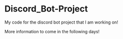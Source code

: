 # Discord_Bot-Project
My code for the discord bot project that I am working on!

More information to come in the following days! 
